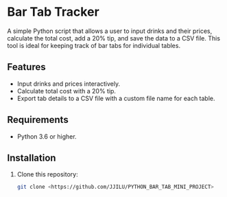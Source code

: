 # Bar Tab Tracker

A simple Python script that allows a user to input drinks and their prices, calculate the total cost, add a 20% tip, and save the data to a CSV file. This tool is ideal for keeping track of bar tabs for individual tables.

## Features
- Input drinks and prices interactively.
- Calculate total cost with a 20% tip.
- Export tab details to a CSV file with a custom file name for each table.

## Requirements
- Python 3.6 or higher.

## Installation
1. Clone this repository:
   ```bash
   git clone <https://github.com/JJILU/PYTHON_BAR_TAB_MINI_PROJECT>
